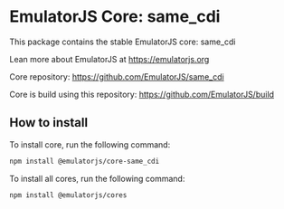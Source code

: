 # EmulatorJS Core: same_cdi

This package contains the stable EmulatorJS core: same_cdi

Lean more about EmulatorJS at https://emulatorjs.org

Core repository:
https://github.com/EmulatorJS/same_cdi

Core is build using this repository:
https://github.com/EmulatorJS/build

## How to install

To install core, run the following command:

```bash
npm install @emulatorjs/core-same_cdi
```
To install all cores, run the following command:

```bash
npm install @emulatorjs/cores
```

